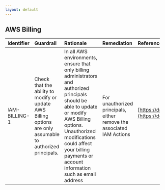 ```yaml
---
layout: default
---
```




## AWS Billing

| Identifier    | Guardrail                                                                                                   | Rationale                                                                                                                                                                                                                                                     | Remediation                                                           | References                                                                                                                                             | IAM Actions                                                                                             |
|:--------------|:------------------------------------------------------------------------------------------------------------|:--------------------------------------------------------------------------------------------------------------------------------------------------------------------------------------------------------------------------------------------------------------|:----------------------------------------------------------------------|:-------------------------------------------------------------------------------------------------------------------------------------------------------|:--------------------------------------------------------------------------------------------------------|
| IAM-BILLING-1 | Check that the ability to modify or update AWS Billing options are only assumable to authorized principals. | In all AWS environments, ensure that only billing administrators and authorized principals should be able to update or modify AWS Billing options. Unauthorized modifications could affect your billing payments or account information such as email address | For unauthorized principals, either remove the associated IAM Actions | [https://docs.aws.amazon.com/IAM/latest/UserGuide/list_awsbilling.html](https://docs.aws.amazon.com/IAM/latest/UserGuide/list_awsbilling.html)<br><br> | aws-portal:ModifyBilling<br><br>aws-portal:ModifyAccount<br><br>aws-portal:ModifyPaymentMethods<br><br> |